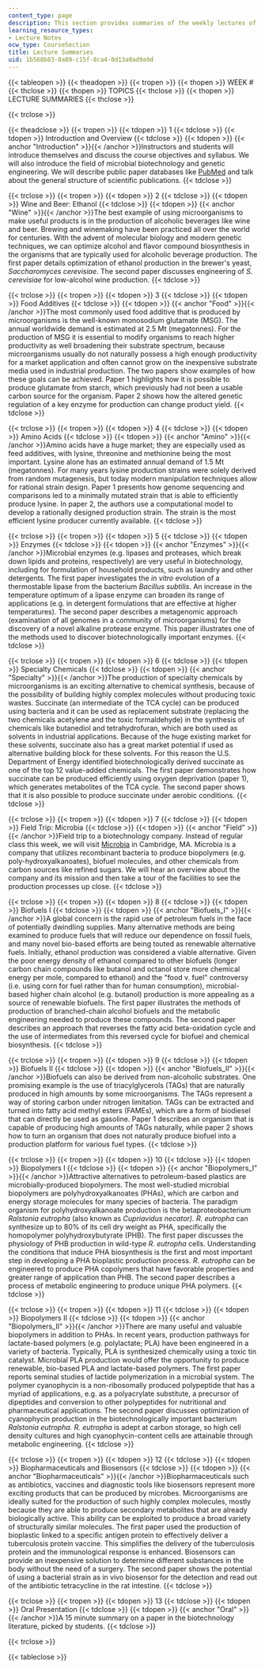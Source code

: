 ```yaml
---
content_type: page
description: This section provides summaries of the weekly lectures of the course.
learning_resource_types:
- Lecture Notes
ocw_type: CourseSection
title: Lecture Summaries
uid: 1b568b83-8a89-c15f-8ca4-0d13a0ad9a9d
---
```


{{< tableopen >}}
{{< theadopen >}}
{{< tropen >}}
{{< thopen >}}
WEEK #
{{< thclose >}}
{{< thopen >}}
TOPICS
{{< thclose >}}
{{< thopen >}}
LECTURE SUMMARIES
{{< thclose >}}

{{< trclose >}}

{{< theadclose >}}
{{< tropen >}}
{{< tdopen >}}
1
{{< tdclose >}}
{{< tdopen >}}
Introduction and Overview
{{< tdclose >}}
{{< tdopen >}}
{{< anchor "Introduction" >}}{{< /anchor >}}Instructors and students will introduce themselves and discuss the course objectives and syllabus. We will also introduce the field of microbial biotechnology and genetic engineering. We will describe public paper databases like [PubMed](http://www.ncbi.nlm.nih.gov/sites/entrez) and talk about the general structure of scientific publications.
{{< tdclose >}}

{{< trclose >}}
{{< tropen >}}
{{< tdopen >}}
2
{{< tdclose >}}
{{< tdopen >}}
Wine and Beer: Ethanol
{{< tdclose >}}
{{< tdopen >}}
{{< anchor "Wine" >}}{{< /anchor >}}The best example of using microorganisms to make useful products is in the production of alcoholic beverages like wine and beer. Brewing and winemaking have been practiced all over the world for centuries. With the advent of molecular biology and modern genetic techniques, we can optimize alcohol and flavor compound biosynthesis in the organisms that are typically used for alcoholic beverage production. The first paper details optimization of ethanol production in the brewer's yeast, _Saccharomyces cerevisiae_. The second paper discusses engineering of _S. cerevisiae_ for low-alcohol wine production.
{{< tdclose >}}

{{< trclose >}}
{{< tropen >}}
{{< tdopen >}}
3
{{< tdclose >}}
{{< tdopen >}}
Food Additives
{{< tdclose >}}
{{< tdopen >}}
{{< anchor "Food" >}}{{< /anchor >}}The most commonly used food additive that is produced by microorganisms is the well-known monosodium glutamate (MSG). The annual worldwide demand is estimated at 2.5 Mt (megatonnes). For the production of MSG it is essential to modify organisms to reach higher productivity as well broadening their substrate spectrum, because microorganisms usually do not naturally possess a high enough productivity for a market application and often cannot grow on the inexpensive substrate media used in industrial production. The two papers show examples of how these goals can be achieved. Paper 1 highlights how it is possible to produce glutamate from starch, which previously had not been a usable carbon source for the organism. Paper 2 shows how the altered genetic regulation of a key enzyme for production can change product yield.
{{< tdclose >}}

{{< trclose >}}
{{< tropen >}}
{{< tdopen >}}
4
{{< tdclose >}}
{{< tdopen >}}
Amino Acids
{{< tdclose >}}
{{< tdopen >}}
{{< anchor "Amino" >}}{{< /anchor >}}Amino acids have a huge market; they are especially used as feed additives, with lysine, threonine and methionine being the most important. Lysine alone has an estimated annual demand of 1.5 Mt (megatonnes). For many years lysine production strains were solely derived from random mutagenesis, but today modern manipulation techniques allow for rational strain design. Paper 1 presents how genome sequencing and comparisons led to a minimally mutated strain that is able to efficiently produce lysine. In paper 2, the authors use a computational model to develop a rationally designed production strain. The strain is the most efficient lysine producer currently available.
{{< tdclose >}}

{{< trclose >}}
{{< tropen >}}
{{< tdopen >}}
5
{{< tdclose >}}
{{< tdopen >}}
Enzymes
{{< tdclose >}}
{{< tdopen >}}
{{< anchor "Enzymes" >}}{{< /anchor >}}Microbial enzymes (e.g. lipases and proteases, which break down lipids and proteins, respectively) are very useful in biotechnology, including for formulation of household products, such as laundry and other detergents. The first paper investigates the _in vitro_ evolution of a thermostable lipase from the bacterium _Bacillus subtilis_. An increase in the temperature optimum of a lipase enzyme can broaden its range of applications (e.g. in detergent formulations that are effective at higher temperatures). The second paper describes a metagenomic approach (examination of all genomes in a community of microorganisms) for the discovery of a novel alkaline protease enzyme. This paper illustrates one of the methods used to discover biotechnologically important enzymes.
{{< tdclose >}}

{{< trclose >}}
{{< tropen >}}
{{< tdopen >}}
6
{{< tdclose >}}
{{< tdopen >}}
Specialty Chemicals
{{< tdclose >}}
{{< tdopen >}}
{{< anchor "Specialty" >}}{{< /anchor >}}The production of specialty chemicals by microorganisms is an exciting alternative to chemical synthesis, because of the possibility of building highly complex molecules without producing toxic wastes. Succinate (an intermediate of the TCA cycle) can be produced using bacteria and it can be used as replacement substrate (replacing the two chemicals acetylene and the toxic formaldehyde) in the synthesis of chemicals like butanediol and tetrahydrofuran, which are both used as solvents in industrial applications. Because of the huge existing market for these solvents, succinate also has a great market potential if used as alternative building block for these solvents. For this reason the U.S. Department of Energy identified biotechnologically derived succinate as one of the top 12 value-added chemicals. The first paper demonstrates how succinate can be produced efficiently using oxygen deprivation (paper 1), which generates metabolites of the TCA cycle. The second paper shows that it is also possible to produce succinate under aerobic conditions.
{{< tdclose >}}

{{< trclose >}}
{{< tropen >}}
{{< tdopen >}}
7
{{< tdclose >}}
{{< tdopen >}}
Field Trip: Microbia
{{< tdclose >}}
{{< tdopen >}}
{{< anchor "Field" >}}{{< /anchor >}}Field trip to a biotechnology company. Instead of regular class this week, we will visit [Microbia](http://www.microbia.com/) in Cambridge, MA. Microbia is a company that utilizes recombinant bacteria to produce biopolymers (e.g. poly-hydroxyalkanoates), biofuel molecules, and other chemicals from carbon sources like refined sugars. We will hear an overview about the company and its mission and then take a tour of the facilities to see the production processes up close.
{{< tdclose >}}

{{< trclose >}}
{{< tropen >}}
{{< tdopen >}}
8
{{< tdclose >}}
{{< tdopen >}}
Biofuels I
{{< tdclose >}}
{{< tdopen >}}
{{< anchor "Biofuels_I" >}}{{< /anchor >}}A global concern is the rapid use of petroleum fuels in the face of potentially dwindling supplies. Many alternative methods are being examined to produce fuels that will reduce our dependence on fossil fuels, and many novel bio-based efforts are being touted as renewable alternative fuels. Initially, ethanol production was considered a viable alternative. Given the poor energy density of ethanol compared to other biofuels (longer carbon chain compounds like butanol and octanol store more chemical energy per mole, compared to ethanol) and the "food v. fuel" controversy (i.e. using corn for fuel rather than for human consumption), microbial-based higher chain alcohol (e.g. butanol) production is more appealing as a source of renewable biofuels. The first paper illustrates the methods of production of branched-chain alcohol biofuels and the metabolic engineering needed to produce these compounds. The second paper describes an approach that reverses the fatty acid beta-oxidation cycle and the use of intermediates from this reversed cycle for biofuel and chemical biosynthesis.
{{< tdclose >}}

{{< trclose >}}
{{< tropen >}}
{{< tdopen >}}
9
{{< tdclose >}}
{{< tdopen >}}
Biofuels II
{{< tdclose >}}
{{< tdopen >}}
{{< anchor "Biofuels_II" >}}{{< /anchor >}}Biofuels can also be derived from non-alcoholic substrates. One promising example is the use of triacylglycerols (TAGs) that are naturally produced in high amounts by some microorganisms. The TAGs represent a way of storing carbon under nitrogen limitation. TAGs can be extracted and turned into fatty acid methyl esters (FAMEs), which are a form of biodiesel that can directly be used as gasoline. Paper 1 describes an organism that is capable of producing high amounts of TAGs naturally, while paper 2 shows how to turn an organism that does not naturally produce biofuel into a production platform for various fuel types.
{{< tdclose >}}

{{< trclose >}}
{{< tropen >}}
{{< tdopen >}}
10
{{< tdclose >}}
{{< tdopen >}}
Biopolymers I
{{< tdclose >}}
{{< tdopen >}}
{{< anchor "Biopolymers_I" >}}{{< /anchor >}}Attractive alternatives to petroleum-based plastics are microbially-produced biopolymers. The most well-studied microbial biopolymers are polyhydroxyalkanoates (PHAs), which are carbon and energy storage molecules for many species of bacteria. The paradigm organism for polyhydroxyalkanoate production is the betaproteobacterium _Ralstonia eutropha_ (also known as _Cupriavidus necator). R. eutropha_ can synthesize up to 80% of its cell dry weight as PHA, specifically the homopolymer polyhydroxybutyrate (PHB). The first paper discusses the physiology of PHB production in wild-type _R. eutropha_ cells. Understanding the conditions that induce PHA biosynthesis is the first and most important step in developing a PHA bioplastic production process. _R. eutropha_ can be engineered to produce PHA copolymers that have favorable properties and greater range of application than PHB. The second paper describes a process of metabolic engineering to produce unique PHA polymers.
{{< tdclose >}}

{{< trclose >}}
{{< tropen >}}
{{< tdopen >}}
11
{{< tdclose >}}
{{< tdopen >}}
Biopolymers II
{{< tdclose >}}
{{< tdopen >}}
{{< anchor "Biopolymers_II" >}}{{< /anchor >}}There are many useful and valuable biopolymers in addition to PHAs. In recent years, production pathways for lactate-based polymers (e.g. polylactate; PLA) have been engineered in a variety of bacteria. Typically, PLA is synthesized chemically using a toxic tin catalyst. Microbial PLA production would offer the opportunity to produce renewable, bio-based PLA and lactate-based polymers. The first paper reports seminal studies of lactide polymerization in a microbial system. The polymer cyanophycin is a non-ribosomally produced polypeptide that has a myriad of applications, e.g. as a polyacrylate substitute, a precursor of dipeptides and conversion to other polypeptides for nutritional and pharmaceutical applications. The second paper discusses optimization of cyanophycin production in the biotechnologically important bacterium _Ralstonia eutropha. R. eutropha_ is adept at carbon storage, so high cell density cultures and high cyanophycin-content cells are attainable through metabolic engineering.
{{< tdclose >}}

{{< trclose >}}
{{< tropen >}}
{{< tdopen >}}
12
{{< tdclose >}}
{{< tdopen >}}
Biopharmaceuticals and Biosensors
{{< tdclose >}}
{{< tdopen >}}
{{< anchor "Biopharmaceuticals" >}}{{< /anchor >}}Biopharmaceuticals such as antibiotics, vaccines and diagnostic tools like biosensors represent more exciting products that can be produced by microbes. Microorganisms are ideally suited for the production of such highly complex molecules, mostly because they are able to produce secondary metabolites that are already biologically active. This ability can be exploited to produce a broad variety of structurally similar molecules. The first paper used the production of bioplastic linked to a specific antigen protein to effectively deliver a tuberculosis protein vaccine. This simplifies the delivery of the tuberculosis protein and the immunological response is enhanced. Biosensors can provide an inexpensive solution to determine different substances in the body without the need of a surgery. The second paper shows the potential of using a bacterial strain as in vivo biosensor for the detection and read out of the antibiotic tetracycline in the rat intestine.
{{< tdclose >}}

{{< trclose >}}
{{< tropen >}}
{{< tdopen >}}
13
{{< tdclose >}}
{{< tdopen >}}
Oral Presentation
{{< tdclose >}}
{{< tdopen >}}
{{< anchor "Oral" >}}{{< /anchor >}}A 15 minute summary on a paper in the biotechnology literature, picked by students.
{{< tdclose >}}

{{< trclose >}}

{{< tableclose >}}